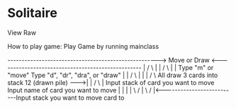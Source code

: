 # Solitaire

View Raw

How to play game:
Play Game by running mainclass


 ----------------------------------------------------->  Move or Draw  <--------------------------------------------------
 |                                                     /            \                                                    | 
 |                                                    /              \                                                   |
 |                                   Type "m" or "move"               Type "d", "dr", "dra", or "draw"                   |
 |                                  /                  \                              |                                  |
 |                                /                    \                 All draw 3 cards into stack 12 (drawn pile) --->|
 |                                /                      \ 
 |      Input stack of card you want to move     Input name of card you want to move
 |                       |                                         |
 |                        \                                       /
 |                         \                                     /
 |<--------------------------Input stack you want to move card to
